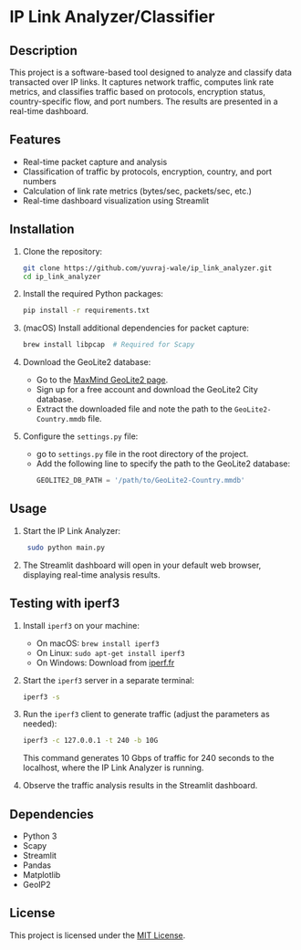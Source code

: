# IP Link Analyzer/Classifier

## Description
This project is a software-based tool designed to analyze and classify data transacted over IP links. It captures network traffic, computes link rate metrics, and classifies traffic based on protocols, encryption status, country-specific flow, and port numbers. The results are presented in a real-time dashboard.

## Features
- Real-time packet capture and analysis
- Classification of traffic by protocols, encryption, country, and port numbers
- Calculation of link rate metrics (bytes/sec, packets/sec, etc.)
- Real-time dashboard visualization using Streamlit

## Installation

1. Clone the repository:
   ```bash
   git clone https://github.com/yuvraj-wale/ip_link_analyzer.git
   cd ip_link_analyzer
   ```

2. Install the required Python packages:
   ```bash
   pip install -r requirements.txt
   ```

3. (macOS) Install additional dependencies for packet capture:
   ```bash
   brew install libpcap  # Required for Scapy
   ```

4. Download the GeoLite2 database:
   - Go to the [MaxMind GeoLite2 page](https://dev.maxmind.com/geoip/geoip2/geolite2/).
   - Sign up for a free account and download the GeoLite2 City database.
   - Extract the downloaded file and note the path to the `GeoLite2-Country.mmdb` file.

5. Configure the `settings.py` file:
   - go to `settings.py` file in the root directory of the project.
   - Add the following line to specify the path to the GeoLite2 database:
     ```python
     GEOLITE2_DB_PATH = '/path/to/GeoLite2-Country.mmdb'
     ```

## Usage

1. Start the IP Link Analyzer:
   ```bash
    sudo python main.py
   ```

2. The Streamlit dashboard will open in your default web browser, displaying real-time analysis results.

## Testing with iperf3

1. Install `iperf3` on your machine:
   - On macOS: `brew install iperf3`
   - On Linux: `sudo apt-get install iperf3`
   - On Windows: Download from [iperf.fr](https://iperf.fr/iperf-download.php)

2. Start the `iperf3` server in a separate terminal:
   ```bash
   iperf3 -s
   ```

3. Run the `iperf3` client to generate traffic (adjust the parameters as needed):
   ```bash
   iperf3 -c 127.0.0.1 -t 240 -b 10G
   ```
   This command generates 10 Gbps of traffic for 240 seconds to the localhost, where the IP Link Analyzer is running.

4. Observe the traffic analysis results in the Streamlit dashboard.

## Dependencies
- Python 3
- Scapy
- Streamlit
- Pandas
- Matplotlib
- GeoIP2

## License
This project is licensed under the [MIT License](LICENSE).
